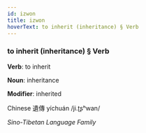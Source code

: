 ```yaml
---
id: izwon
title: izwon
hoverText: to inherit (inheritance) § Verb
---
```


### to inherit (inheritance) § Verb

**Verb**: to inherit

**Noun**: inheritance

**Modifier**: inherited

Chinese 遺傳 yíchuán /ji.ʈʂʰwan/

*Sino-Tibetan Language Family*